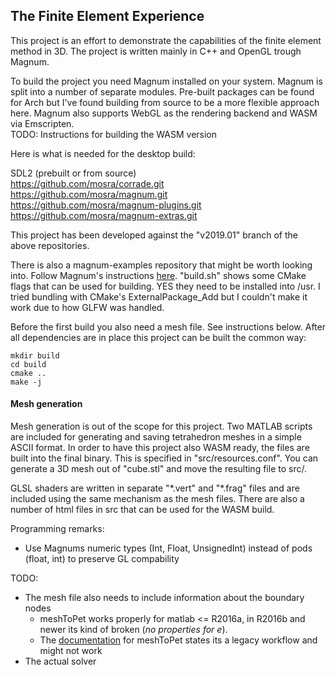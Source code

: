 ## The Finite Element Experience

This project is an effort to demonstrate the capabilities of the finite element method in 3D. The project is written mainly in C++ and OpenGL trough Magnum.

To build the project you need Magnum installed on your system. Magnum is split into a number of separate modules. Pre-built packages can be found for Arch but I've found building from source to be a more flexible approach here. Magnum also supports WebGL as the rendering backend and WASM via Emscripten.  
TODO:
Instructions for building the WASM version

Here is what is needed for the desktop build:

SDL2 (prebuilt or from source)  
https://github.com/mosra/corrade.git  
https://github.com/mosra/magnum.git  
https://github.com/mosra/magnum-plugins.git  
https://github.com/mosra/magnum-extras.git

This project has been developed against the "v2019.01" branch of the above repositories.

There is also a magnum-examples repository that might be worth looking into. Follow Magnum's instructions [here](https://doc.magnum.graphics/magnum/getting-started.html). "build.sh" shows some CMake flags that can be used for building. YES they need to be installed into /usr. I tried bundling with CMake's ExternalPackage_Add but I couldn't make it work due to how GLFW was handled.

Before the first build you also need a mesh file. See instructions below. After all dependencies are in place this project can be built the common way:

```
mkdir build
cd build
cmake ..
make -j
```

#### Mesh generation
Mesh generation is out of the scope for this project. Two MATLAB scripts are included for generating and saving tetrahedron meshes in a simple ASCII format. In order to have this project also WASM ready, the files are built into the final binary. This is specified in "src/resources.conf". You can generate a 3D mesh out of "cube.stl" and move the resulting file to src/.

GLSL shaders are written in separate "\*.vert" and "\*.frag" files and are included using the same mechanism as the mesh files. There are also a number of html files in src that can be used for the WASM build.

Programming remarks:
- Use Magnums numeric types (Int, Float, UnsignedInt) instead of pods (float, int) to preserve GL compability

TODO:
- The mesh file also needs to include information about the boundary nodes
  - meshToPet works properly for matlab <= R2016a, in R2016b and newer its kind of broken (_no properties for e_).  
  - The [documentation](https://www.mathworks.com/help/pde/ug/pde.femesh.meshtopet.html) for meshToPet states its a legacy workflow and might not work
- The actual solver

